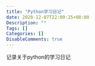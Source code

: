```yaml
---
title: "Python学习日记"
date: 2020-12-07T22:09:25+08:00
Description: ""
Tags: []
Categories: []
DisableComments: true
---
```

记录关于python的学习日记